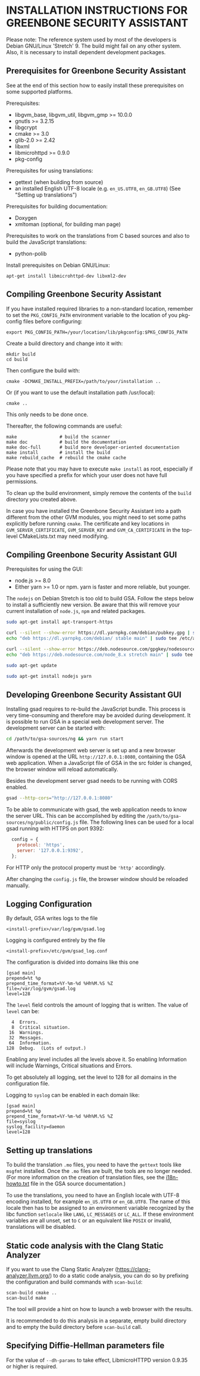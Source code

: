 INSTALLATION INSTRUCTIONS FOR GREENBONE SECURITY ASSISTANT
==========================================================

Please note: The reference system used by most of the developers is Debian
GNU/Linux 'Stretch' 9. The build might fail on any other system. Also, it is
necessary to install dependent development packages.


Prerequisites for Greenbone Security Assistant
----------------------------------------------

See at the end of this section how to easily install these prerequisites on
some supported platforms.

Prerequisites:
* libgvm_base, libgvm_util, libgvm_gmp >= 10.0.0
* gnutls >= 3.2.15
* libgcrypt
* cmake >= 3.0
* glib-2.0 >= 2.42
* libxml
* libmicrohttpd >= 0.9.0
* pkg-config

Prerequisites for using translations:
* gettext
  (when building from source)
* an installed English UTF-8 locale (e.g. `en_US.UTF8`, `en_GB.UTF8`)
  (See "Setting up translations")

Prerequisites for building documentation:
* Doxygen
* xmltoman (optional, for building man page)

Prerequisites to work on the translations from C based sources and
also to build the JavaScript translations:
* python-polib

Install prerequisites on Debian GNU/Linux:

    apt-get install libmicrohttpd-dev libxml2-dev


Compiling Greenbone Security Assistant
--------------------------------------

If you have installed required libraries to a non-standard location, remember to
set the `PKG_CONFIG_PATH` environment variable to the location of you pkg-config
files before configuring:

    export PKG_CONFIG_PATH=/your/location/lib/pkgconfig:$PKG_CONFIG_PATH

Create a build directory and change into it with:

    mkdir build
    cd build

Then configure the build with:

    cmake -DCMAKE_INSTALL_PREFIX=/path/to/your/installation ..

Or (if you want to use the default installation path /usr/local):

    cmake ..

This only needs to be done once.

Thereafter, the following commands are useful:

    make                # build the scanner
    make doc            # build the documentation
    make doc-full       # build more developer-oriented documentation
    make install        # install the build
    make rebuild_cache  # rebuild the cmake cache

Please note that you may have to execute `make install` as root, especially if
you have specified a prefix for which your user does not have full permissions.

To clean up the build environment, simply remove the contents of the `build`
directory you created above.

In case you have installed the Greenbone Security Assistant into a path
different from the other GVM modules, you might need to set some paths
explicitly before running `cmake`. The certificate and key locations in
`GVM_SERVER_CERTIFICATE`, `GVM_SERVER_KEY` and `GVM_CA_CERTIFICATE` in
the top-level CMakeLists.txt may need modifying.


Compiling Greenbone Security Assistant GUI
------------------------------------------

Prerequisites for using the GUI:
* node.js >= 8.0
* Either yarn >= 1.0 or npm. yarn is faster and more reliable, but younger.

The `nodejs` on Debian Stretch is too old to build GSA. Follow the steps below
to install a sufficiently new version. Be aware that this will remove your
current installation of `node.js`, `npm` and related packages.

```sh
sudo apt-get install apt-transport-https
```

```sh
curl --silent --show-error https://dl.yarnpkg.com/debian/pubkey.gpg | sudo apt-key add -
echo "deb https://dl.yarnpkg.com/debian/ stable main" | sudo tee /etc/apt/sources.list.d/yarn.list
```
```sh
curl --silent --show-error https://deb.nodesource.com/gpgkey/nodesource.gpg.key | sudo apt-key add -
echo "deb https://deb.nodesource.com/node_8.x stretch main" | sudo tee /etc/apt/sources.list.d/nodesource.list
```

```sh
sudo apt-get update
```

```sh
sudo apt-get install nodejs yarn
```


Developing Greenbone Security Assistant GUI
-------------------------------------------

Installing gsad requires to re-build the JavaScript bundle. This process is
very time-consuming and therefore may be avoided during development. It is
possible to run GSA in a special web development server. The development
server can be started with:

```sh
cd /path/to/gsa-sources/ng && yarn run start
```

Afterwards the development web server is set up and a new browser window is
opened at the URL `http://127.0.0.1:8080`, containing the GSA web application.
When a JavaScript file of GSA in the src folder is changed, the browser window
will reload automatically.

Besides the development server gsad needs to be running with CORS enabled.

```sh
gsad --http-cors="http://127.0.0.1:8080"
```

To be able to communicate with gsad, the web application needs to know the server
URL. This can be accomplished by editing the
`/path/to/gsa-sources/ng/public/config.js` file.
The following lines can be used for a local gsad running with HTTPS on port
9392:

```javascript
  config = {
    protocol: 'https',
    server: '127.0.0.1:9392',
  };
```

For HTTP only the protocol property must be `'http'` accordingly.

After changing the `config.js` file, the browser window should be reloaded
manually.


Logging Configuration
---------------------

By default, GSA writes logs to the file

    <install-prefix>/var/log/gvm/gsad.log

Logging is configured entirely by the file

    <install-prefix>/etc/gvm/gsad_log.conf

The configuration is divided into domains like this one

    [gsad main]
    prepend=%t %p
    prepend_time_format=%Y-%m-%d %Hh%M.%S %Z
    file=/var/log/gvm/gsad.log
    level=128

The `level` field controls the amount of logging that is written.
The value of `level` can be:

      4  Errors.
      8  Critical situation.
     16  Warnings.
     32  Messages.
     64  Information.
    128  Debug.  (Lots of output.)

Enabling any level includes all the levels above it. So enabling Information
will include Warnings, Critical situations and Errors.

To get absolutely all logging, set the level to 128 for all domains in the
configuration file.

Logging to `syslog` can be enabled in each domain like:

    [gsad main]
    prepend=%t %p
    prepend_time_format=%Y-%m-%d %Hh%M.%S %Z
    file=syslog
    syslog_facility=daemon
    level=128


Setting up translations
-----------------------

To build the translation `.mo` files, you need to have the `gettext` tools like
`msgfmt` installed. Once the `.mo` files are built, the tools are no longer
needed.
(For more information on the creation of translation files, see the
[i18n-howto.txt](gsad/doc/i18n-howto.txt) file in the GSA source documentation.)

To use the translations, you need to have an English locale with UTF-8 encoding
installed, for example `en_US.UTF8` or `en_GB.UTF8`.  The name of this locale
then has to be assigned to an environment variable recognized by the libc
function `setlocale` like `LANG`, `LC_MESSAGES` or `LC_ALL`.  If these
environment variables are all unset, set to `C` or an equivalent like `POSIX`
or invalid, translations will be disabled.


Static code analysis with the Clang Static Analyzer
---------------------------------------------------

If you want to use the Clang Static Analyzer (https://clang-analyzer.llvm.org/)
to do a static code analysis, you can do so by prefixing the configuration and
build commands with `scan-build`:

    scan-build cmake ..
    scan-build make

The tool will provide a hint on how to launch a web browser with the results.

It is recommended to do this analysis in a separate, empty build directory and
to empty the build directory before `scan-build` call.


Specifying Diffie-Hellman parameters file
---------------------------------------------------

For the value of `--dh-params` to take effect, LibmicroHTTPD version 0.9.35 or
higher is required.
